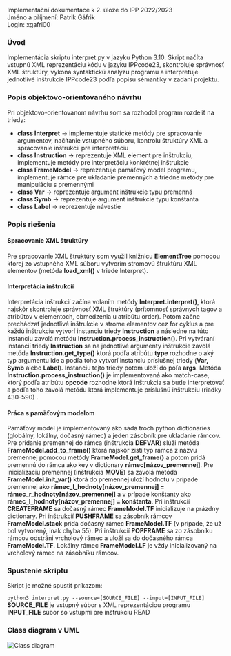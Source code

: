 ﻿Implementační dokumentace k 2. úloze do IPP 2022/2023 <br>
Jméno a příjmení: Patrik Gáfrik <br>
Login: xgafri00

### Úvod
Implementácia skriptu interpret.py v jazyku Python 3.10. Skript načíta vstupnú XML reprezentáciu kódu v jazyku IPPcode23, skontroluje správnosť XML štruktúry, vykoná syntaktickú analýzu programu a interpretuje jednotlivé inštrukcie IPPcode23 podľa popisu sémantiky v zadaní projektu.

### Popis objektovo-orientovaného návrhu
Pri objektovo-orientovanom návrhu som sa rozhodol program rozdeliť na triedy:
 - **class Interpret** -> implementuje statické metódy pre spracovanie argumentov, načítanie vstupného súboru, 											kontrolu štruktúry XML a spracovanie inštrukcií pre interpretáciu
 - **class Instruction** -> reprezentuje XML element pre inštrukciu, implementuje metódy pre interpretáciu konkrétnej inštrukcie
 - **class FrameModel** -> reprezentuje pamäťový model programu, implementuje rámce pre ukladanie premenných a triedne metódy pre manipuláciu s premennými
 - **class Var** -> reprezentuje argument inštrukcie typu premenná
 - **class Symb** -> reprezentuje argument inštrukcie typu konštanta
 - **class Label** -> reprezentuje návestie

### Popis riešenia
#### Spracovanie XML štruktúry
Pre spracovanie XML štruktúry som využil knižnicu **ElementTree** pomocou ktorej zo vstupného XML súboru vytvorím stromovú štruktúru XML elementov (metóda **load_xml()** v triede Interpret).

#### Interpretácia inštrukcií
Interpretácia inštrukcií začína volaním metódy **Interpret.interpret()**, ktorá najskôr skontroluje správnosť XML štruktúry (prítomnosť správnych tagov a atribútov v elementoch, obmedzenia u atribútu order). Potom začne prechádzať jednotlivé inštrukcie v strome elementov cez for cyklus a pre každú inštrukciu vytvorí instanciu triedy **Instruction** a následne na túto instanciu zavolá metódu **Instruction.process_instruction()**. Pri vytváraní instancií triedy **Instruction** sa na jednotlivé argumenty inštrukcie zavolá metóda **Instruction.get_type()** ktorá podľa atribútu **type** rozhodne o aký typ argumentu ide a podľa toho vytvorí instanciu príslušnej triedy (**Var,** **Symb** alebo **Label**). Instanciu tejto triedy potom uloží do poľa **args**. Metóda **Instruction.process_instruction()** je implementovaná ako match-case, ktorý podľa atribútu **opcode** rozhodne ktorá inštrukcia sa bude interpretovať a podľa toho zavolá metódu ktorá implementuje príslušnú inštrukciu (riadky 430-590) .

#### Práca s pamäťovým modelom
Pamäťový model je implementovaný ako sada troch python dictionaries (globálny, lokálny, dočasný rámec) a jeden zásobník pre ukladanie rámcov. Pre pridanie premennej do rámca (inštrukcia **DEFVAR**) slúži metóda **FrameModel.add_to_frame()** ktorá najskôr zistí typ rámca z názvu premennej pomocou metódy **FrameModel.get_frame()** a potom pridá premennú do rámca ako key v dictionary **rámec[názov_premennej]**. Pre inicializaciu premennej (inštrukcia **MOVE**) sa zavolá metóda **FrameModel.init_var()** ktorá do premennej uloží hodnotu v prípade premennej ako **rámec_l_hodnoty[názov_premennej] = rámec_r_hodnoty[názov_premennej]** a v prípade konštanty ako **rámec_l_hodnoty[názov_premennej] = konštanta**. Pri inštrukcií **CREATEFRAME** sa dočasný rámec **FrameModel.TF** inicializuje na prázdny dictionary. Pri inštrukcií **PUSHFRAME** sa zásobník rámcov **FrameModel.stack** pridá dočasný rámec **FrameModel.TF** (v prípade, že už bol vytvorený, inak chyba 55). Pri inštrukcií **POPFRAME** sa zo zásobníku rámcov odstráni vrcholový rámec a uloží sa do dočasného rámca **FrameModel.TF**. Lokálny rámec **FrameModel.LF** je vždy inicializovaný na vrcholový rámec na zásobníku rámcov.


### Spustenie skriptu
Skript je možné spustiť príkazom:

`python3 interpret.py --source=[SOURCE_FILE] --input=[INPUT_FILE]` <br>
**SOURCE_FILE** je vstupný súbor s XML reprezentáciou programu <br>
**INPUT_FILE** súbor so vstupmi pre inštrukciu READ

### Class diagram v UML
![Class diagram](class_diagram_interpret.drawio.png)



